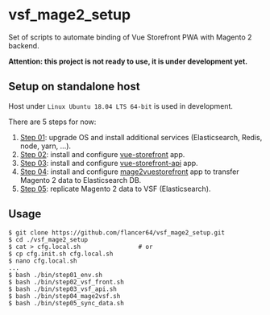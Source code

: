 # vsf_mage2_setup
Set of scripts to automate binding of Vue Storefront PWA with Magento 2 backend. 

**Attention: this project is not ready to use, it is under development yet.**

## Setup on standalone host

Host under `Linux Ubuntu 18.04 LTS 64-bit` is used in development.

There are 5 steps for now:

1. [Step 01](./bin/step01_env.sh): upgrade OS and install additional services (Elasticsearch, Redis, node, yarn, ...).
1. [Step 02](./bin/step02_vsf_front.sh): install and configure [vue-storefront](https://github.com/DivanteLtd/vue-storefront) app. 
1. [Step 03](./bin/step03_vsf_api.sh): install and configure [vue-storefront-api](https://github.com/DivanteLtd/vue-storefront-api) app.
1. [Step 04](./bin/step04_mage2vsf.sh): install and configure [mage2vuestorefront](https://github.com/DivanteLtd/mage2vuestorefront) app to transfer Magento 2 data to Elasticsearch DB.
1. [Step 05](./bin/step05_sync_data.sh): replicate Magento 2 data to VSF (Elasticsearch).



## Usage
```
$ git clone https://github.com/flancer64/vsf_mage2_setup.git
$ cd ./vsf_mage2_setup
$ cat > cfg.local.sh                # or
$ cp cfg.init.sh cfg.local.sh
$ nano cfg.local.sh
...
$ bash ./bin/step01_env.sh
$ bash ./bin/step02_vsf_front.sh
$ bash ./bin/step03_vsf_api.sh
$ bash ./bin/step04_mage2vsf.sh
$ bash ./bin/step05_sync_data.sh
```